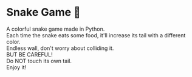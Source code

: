 <h1>Snake Game 🐍</h1>
A colorful snake game made in Python.<br>
Each time the snake eats some food, it'll increase its tail with a different color.<br>
Endless wall, don't worry about colliding it.<br>
BUT BE CAREFUL! <br>
Do NOT touch its own tail. <br> 
Enjoy it!
